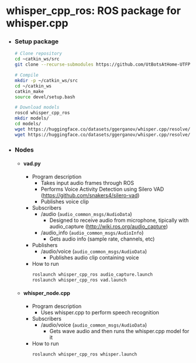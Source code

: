 # whisper_cpp_ros: ROS package for whisper.cpp

- ### Setup package
    ```bash
    # Clone repository
    cd ~catkin_ws/src
    git clone --recurse-submodules https://github.com/UtBotsAtHome-UTFPR/whisper_cpp_ros.git

    # Compile
    mkdir -p ~/catkin_ws/src
    cd ~/catkin_ws
    catkin_make
    source devel/setup.bash

    # Download models
    roscd whisper_cpp_ros
    mkdir models/
    cd models/
    wget https://huggingface.co/datasets/ggerganov/whisper.cpp/resolve/main/ggml-base.en.bin -O ./ggml-base.en.bin # english only
    wget https://huggingface.co/datasets/ggerganov/whisper.cpp/resolve/main/ggml-base.bin -O ./ggml-base.bin # works with multiple languages
    ```

- ### Nodes
    - #### vad.py
        - Program description
            - Takes input audio frames through ROS
            - Performs Voice Activity Detection using Silero VAD (https://github.com/snakers4/silero-vad)
            - Publishes voice clip
        - Subscribers
            - /audio (``audio_common_msgs/AudioData``)
                - Designed to receive audio from microphone, tipically with audio_capture (http://wiki.ros.org/audio_capture)
            - /audio_info (``audio_common_msgs/AudioInfo``)
                - Gets audio info (sample rate, channels, etc)
        - Publishers
            - /audio/voice (``audio_common_msgs/AudioData``)
                - Publishes audio clip containing voice
        - How to run
            ```bash
            roslaunch whisper_cpp_ros audio_capture.launch
            roslaunch whisper_cpp_ros vad.launch
            ```

    - #### whisper_node.cpp
        - Program description
            - Uses whisper.cpp to perform speech recognition
        - Subscribers
            - /audio/voice (``audio_common_msgs/AudioData``)
                - Gets wave audio and then runs the whisper.cpp model for it
        - How to run
            ```bash
            roslaunch whisper_cpp_ros whisper.launch
            ```